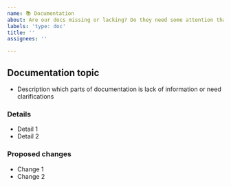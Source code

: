 ```yaml
---
name: 📚 Documentation
about: Are our docs missing or lacking? Do they need some attention that's big enough for its own ticket? Tell us more.
labels: 'type: doc'
title: ''
assignees: ''

---
```


## Documentation topic

- Description which parts of documentation is lack of information or need clarifications
<!-- Be concise! You can add plenty of detail in a later section, but this section is for the snappy one-liner -->

### Details

- Detail 1
- Detail 2

### Proposed changes

- Change 1
- Change 2
